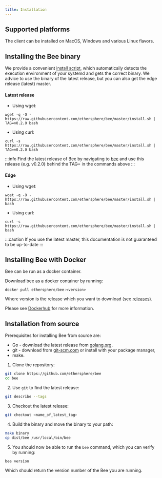 ```yaml
---
title: Installation
---
```


## Supported platforms

The client can be installed on MacOS, Windows and various Linux flavors.

## Installing the Bee binary
We provide a convenient [install script](https://github.com/ethersphere/bee/blob/637b67a8e0a2b15e707f510bb7f49aea4ef6c110/install.sh), which automatically detects the execution environment of your systemd and gets the correct binary.
We advice to use the binary of the latest release, but you can also get the edge release (latest) master.

#### Latest release
- Using wget:
```console
wget -q -O - https://raw.githubusercontent.com/ethersphere/bee/master/install.sh | TAG=v0.2.0 bash
```
- Using curl:
```console
curl -s https://raw.githubusercontent.com/ethersphere/bee/master/install.sh | TAG=v0.2.0 bash
```
:::info
Find the latest release of Bee by navigating to [bee](https://github.com/ethersphere/bee/releases/tag/) and use this release (e.g. v0.2.0) behind the TAG= in the commands above
:::

#### Edge
- Using wget:
 ```console
 wget -q -O - https://raw.githubusercontent.com/ethersphere/bee/master/install.sh | bash
 ```

 - Using curl:
 ```console
 curl -s https://raw.githubusercontent.com/ethersphere/bee/master/install.sh | bash
 ```
:::caution
 If you use the latest master, this documentation is not guaranteed to be up-to-date
:::

## Installing Bee with Docker
Bee can be run as a docker container.

Download bee as a docker container by running:

`docker pull ethersphere/bee:<version>`

Where version is the release which you want to download (see [releases](https://github.com/ethersphere/bee/releases)).

Please see [Dockerhub](https://hub.docker.com/r/ethersphere/bee) for more information.

## Installation from source
<!-- https://raw.githubusercontent.com/ethersphere/bee/master/README.md -->

Prerequisites for installing Bee from source are:

- Go - download the latest release from [golang.org](https://golang.org/dl),
- git - download from [git-scm.com](https://git-scm.com/) or install with your package manager,
- make.

1) Clone the repository:
```sh
git clone https://github.com/ethersphere/bee
cd bee
```

2) Use `git` to find the latest release:
```sh
git describe --tags
```

3) Checkout the latest release:

```sh
git checkout <name_of_latest_tag>
```

4) Build the binary and move the binary to your path:

```sh
make binary
cp dist/bee /usr/local/bin/bee
```

5) You should now be able to run the `bee` command, which you can verify by running:
```sh
bee version
```

Which should return the version number of the Bee you are running.
